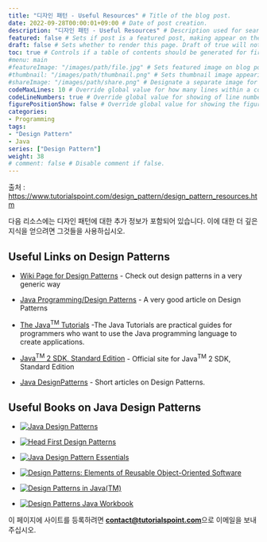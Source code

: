 ```yaml
---
title: "디자인 패턴 - Useful Resources" # Title of the blog post.
date: 2022-09-28T00:00:01+09:00 # Date of post creation.
description: "디자인 패턴 - Useful Resources" # Description used for search engine.
featured: false # Sets if post is a featured post, making appear on the home page side bar.
draft: false # Sets whether to render this page. Draft of true will not be rendered.
toc: true # Controls if a table of contents should be generated for first-level links automatically.
#menu: main
#featureImage: "/images/path/file.jpg" # Sets featured image on blog post.
#thumbnail: "/images/path/thumbnail.png" # Sets thumbnail image appearing inside card on homepage.
#shareImage: "/images/path/share.png" # Designate a separate image for social media sharing.
codeMaxLines: 10 # Override global value for how many lines within a code block before auto-collapsing.
codeLineNumbers: true # Override global value for showing of line numbers within code block.
figurePositionShow: false # Override global value for showing the figure label.
categories:
- Programming
tags:
- "Design Pattern"
- Java
series: ["Design Pattern"]
weight: 38
# comment: false # Disable comment if false.
---
```

출처 : https://www.tutorialspoint.com/design_pattern/design_pattern_resources.htm


다음 리소스에는 디자인 패턴에 대한 추가 정보가 포함되어 있습니다. 이에 대한 더 깊은 지식을 얻으려면 그것들을 사용하십시오.

## Useful Links on Design Patterns

-   [Wiki Page for Design Patterns](http://en.wikipedia.org/wiki/Design_pattern_(computer_science)) - Check out design patterns in a very generic way
    
-   [Java Programming/Design Patterns](http://en.wikibooks.org/wiki/Java_Programming/Design_Patterns) - A very good article on Design Patterns
    
-   [The Java<sup><span size="-2">TM</span></sup> Tutorials](http://docs.oracle.com/javase/tutorial/) -The Java Tutorials are practical guides for programmers who want to use the Java programming language to create applications.
    
-   [Java<sup><span size="-2">TM</span></sup> 2 SDK, Standard Edition](http://docs.oracle.com/javase/1.4.2/docs/) \- Official site for Java<sup><span size="-2">TM</span></sup> 2 SDK, Standard Edition
    
-   [Java DesignPatterns](http://www.javaworld.com/category/design-patterns/) - Short articles on Design Patterns.
    

## Useful Books on Java Design Patterns

-   [![Java Design Patterns](https://images-na.ssl-images-amazon.com/images/I/417ZNWVhhuL._SY300_.jpg)](http://www.amazon.com/exec/obidos/ASIN/0201485397/httpwwwtuto0a-20)
    
-   [![Head First Design Patterns](https://images-na.ssl-images-amazon.com/images/I/51u3S8BHSpL.jpg)](http://www.amazon.com/exec/obidos/ASIN/0596007124/httpwwwtuto0a-20)
    
-   [![Java Design Pattern Essentials](https://images-na.ssl-images-amazon.com/images/I/41USsp72CNL.jpg)](http://www.amazon.com/exec/obidos/ASIN/0956575803/httpwwwtuto0a-20)
    
-   [![Design Patterns: Elements of Reusable Object-Oriented Software](https://images-na.ssl-images-amazon.com/images/I/51Q-RLSadrL.jpg)](http://www.amazon.com/exec/obidos/ASIN/0201633612/httpwwwtuto0a-20)
    
-   [![Design Patterns in Java(TM)](https://images-na.ssl-images-amazon.com/images/I/51CKocu-CVL.jpg)](http://www.amazon.com/exec/obidos/ASIN/0321333020/httpwwwtuto0a-20)
    
-   [![Design Patterns Java Workbook ](https://images-na.ssl-images-amazon.com/images/I/51S5DJN0P1L.jpg)](http://www.amazon.com/exec/obidos/ASIN/0201743973/httpwwwtuto0a-20)


이 페이지에 사이트를 등록하려면 **contact@tutorialspoint.com**으로 이메일을 보내주십시오.
